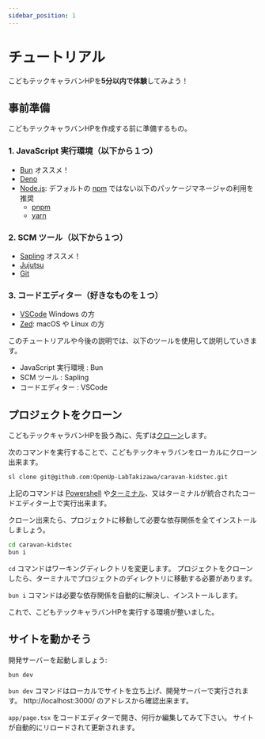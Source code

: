 ```yaml
---
sidebar_position: 1
---
```


# チュートリアル

こどもテックキャラバンHPを**5分以内で体験**してみよう！

## 事前準備

こどもテックキャラバンHPを作成する前に準備するもの。

### 1. JavaScript 実行環境（以下から１つ）

- [Bun](https://bun.sh/docs/installation) オススメ！
- [Deno](https://deno.com/)
- [Node.js](https://nodejs.org/en/download/): デフォルトの [npm](https://www.npmjs.com/) ではない以下のパッケージマネージャの利用を推奨
  - [pnpm](https://pnpm.io/ja/installation)
  - [yarn](https://yarnpkg.com/)

### 2. SCM ツール（以下から１つ）

- [Sapling](https://sapling-scm.com/docs/introduction/installation) オススメ！
- [Jujutsu](https://jj-vcs.github.io/jj/latest/install-and-setup/)
- [Git](https://git-scm.com/downloads)

### 3. コードエディター（好きなものを１つ）

- [VSCode](https://code.visualstudio.com/) Windows の方
- [Zed](https://zed.dev/): macOS や Linux の方

このチュートリアルや今後の説明では、以下のツールを使用して説明していきます。

- JavaScript 実行環境 : Bun
- SCM ツール : Sapling
- コードエディター : VSCode

## プロジェクトをクローン

こどもテックキャラバンHPを扱う為に、先ずは[クローン](https://zenn.dev/gachigachi/articles/329952348817d7)します。

次のコマンドを実行することで、こどもテックキャラバンをローカルにクローン出来ます。

```bash title="Terminal"
sl clone git@github.com:OpenUp-LabTakizawa/caravan-kidstec.git
```

上記のコマンドは [Powershell](https://learn.microsoft.com/ja-jp/powershell/scripting/overview) や[ターミナル](https://learn.microsoft.com/ja-jp/windows/terminal/)、又はターミナルが統合されたコードエディター上で実行出来ます。

クローン出来たら、プロジェクトに移動して必要な依存関係を全てインストールしましょう。

```bash title="Terminal"
cd caravan-kidstec
bun i
```

`cd` コマンドはワーキングディレクトリを変更します。 プロジェクトをクローンしたら、ターミナルでプロジェクトのディレクトリに移動する必要があります。

`bun i` コマンドは必要な依存関係を自動的に解決し、インストールします。

これで、こどもテックキャラバンHPを実行する環境が整いました。

## サイトを動かそう

開発サーバーを起動しましょう:

```bash title="Terminal"
bun dev
```

`bun dev` コマンドはローカルでサイトを立ち上げ、開発サーバーで実行されます。 http://localhost:3000/ のアドレスから確認出来ます。

`app/page.tsx` をコードエディターで開き、何行か編集してみて下さい。 サイトが自動的にリロードされて更新されます。
